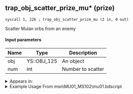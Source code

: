 ## trap_obj_scatter_prize_mu* (prize)

`syscall 1, 226 ; trap_obj_scatter_prize_mu (2 in, 0 out)`

Scatter Mulan orbs from an enemy

#### Input parameters
| Name | Type | Description
|------|------|------------
| obj   | YS::OBJ_125   | An object
| num   | int   | Number to scatter




<details>
	<summary>Appears in:</summary>
| filename | Entity (obj)
|----------|-------------
| msn\MU01_MS102\mu01.bdscript       |           
| msn\MU01_MS103C\mu01.bdscript       |           
| msn\MU02_MS103A\mu02.bdscript       |           
| msn\MU02_MS103B\mu02.bdscript       |           
| msn\MU03_MS104\mu03.bdscript       |           
| msn\MU09_MS108\mu09.bdscript       |           

</details>

<details>
	<summary>Example Usage From msn\MU01_MS102\mu01.bdscript</summary>
```
L118:
 jz L139
 pushFromFSp 8
 pushImmf -1
 mulf 
 pushImm 0
 syscall 4, 9 ; trap_mission_add_gauge (2 in, 0 out)
 pushFromFSp 4
 pushFromFSp 8
 syscall 1, 226 ; trap_obj_scatter_prize_mu (2 in, 0 out)
 jmp L139
```
</details>

